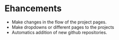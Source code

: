 # Ehancements
- Make changes in the flow of the project pages. 
- Make dropdowns or different pages to the projects 
- Automatics addition of new github repositories.
